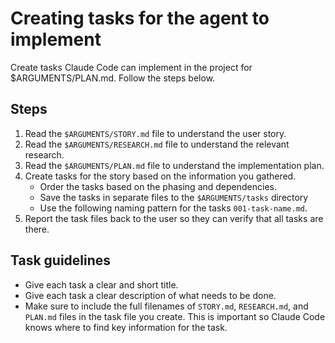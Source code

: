 # Creating tasks for the agent to implement

Create tasks Claude Code can implement in the project for $ARGUMENTS/PLAN.md. 
Follow the steps below.

## Steps

1. Read the `$ARGUMENTS/STORY.md` file to understand the user story.
2. Read the `$ARGUMENTS/RESEARCH.md` file to understand the relevant research.
3. Read the `$ARGUMENTS/PLAN.md` file to understand the implementation plan.
4. Create tasks for the story based on the information you gathered.
    - Order the tasks based on the phasing and dependencies.
    - Save the tasks in separate files to the `$ARGUMENTS/tasks` directory
    - Use the following naming pattern for the tasks `001-task-name.md`. 
5. Report the task files back to the user so they can verify that all tasks are there.

## Task guidelines

- Give each task a clear and short title.
- Give each task a clear description of what needs to be done.
- Make sure to include the full filenames of `STORY.md`, `RESEARCH.md`, and 
  `PLAN.md` files in the task file you create. This is important so Claude Code
  knows where to find key information for the task.




